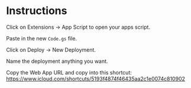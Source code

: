 # Instructions
Click on Extensions -> App Script to open your apps script. 

Paste in the new `Code.gs` file.

Click on Deploy -> New Deployment.

Name the deployment anything you want.

Copy the Web App URL and copy into this shortcut: https://www.icloud.com/shortcuts/5193f4874f46435aa2c1e0074c810902